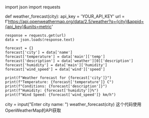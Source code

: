 import json
import requests

def weather_forecast(city):
    api_key = 'YOUR_API_KEY' 
    url = f'https://api.openweathermap.org/data/2.5/weather?q={city}&appid={api_key}&units=metric'

    response = requests.get(url)
    data = json.loads(response.text)
    
    forecast = {}
    forecast['city'] = data['name']
    forecast['temperature'] = data['main']['temp']
    forecast['description'] = data['weather'][0]['description']
    forecast['humidity'] = data['main']['humidity']
    forecast['wind_speed'] = data['wind']['speed']
    
    print(f"Weather forecast for {forecast['city']}") 
    print(f"Temperature: {forecast['temperature']} C")
    print(f"Conditions: {forecast['description']}")
    print(f"Humidity: {forecast['humidity']}%")
    print(f"Wind Speed: {forecast['wind_speed']} km/h")
    
city = input("Enter city name: ")
weather_forecast(city)
这个代码使用OpenWeatherMap的API获取
